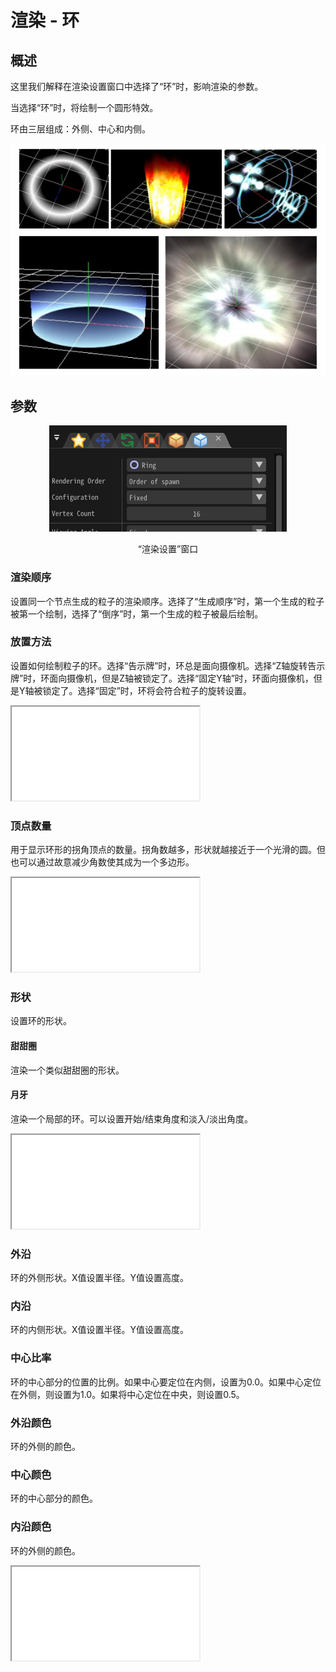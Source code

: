 ﻿# 渲染 - 环

## 概述

这里我们解释在渲染设置窗口中选择了“环”时，影响渲染的参数。

当选择“环”时，将绘制一个圆形特效。

环由三层组成：外侧、中心和内侧。

![](../../img/Reference/renderRing.png)

## 参数
<div align="center">
<img src="../../img/Reference/Render/panel_ring_en.png">
<p>“渲染设置”窗口</p>
</div>

### 渲染顺序

设置同一个节点生成的粒子的渲染顺序。选择了“生成顺序”时，第一个生成的粒子被第一个绘制，选择了“倒序”时，第一个生成的粒子被最后绘制。

### 放置方法

设置如何绘制粒子的环。选择“告示牌”时，环总是面向摄像机。选择“Z轴旋转告示牌”时，环面向摄像机，但是Z轴被锁定了。选择“固定Y轴”时，环面向摄像机，但是Y轴被锁定了。选择“固定”时，环将会符合粒子的旋转设置。

<iframe src='../../Effects/viewer_zh_CN.html#References/Render/ring_configuration.efkefc' class='effect'></iframe>

### 顶点数量

用于显示环形的拐角顶点的数量。拐角数越多，形状就越接近于一个光滑的圆。但也可以通过故意减少角数使其成为一个多边形。

<iframe src='../../Effects/viewer_zh_CN.html#References/Render/render_ring_vertexcount.efkefc' class='effect'></iframe>

### 形状

设置环的形状。

#### 甜甜圈

渲染一个类似甜甜圈的形状。

#### 月牙

渲染一个局部的环。可以设置开始/结束角度和淡入/淡出角度。

<iframe src='../../Effects/viewer_zh_CN.html#References/Render/render_ring_viewingangle.efkefc' class='effect'></iframe>

### 外沿

环的外侧形状。X值设置半径。Y值设置高度。

### 内沿

环的内侧形状。X值设置半径。Y值设置高度。

### 中心比率

环的中心部分的位置的比例。如果中心要定位在内侧，设置为0.0。如果中心定位在外侧，则设置为1.0。如果将中心定位在中央，则设置0.5。

### 外沿颜色

环的外侧的颜色。

### 中心颜色

环的中心部分的颜色。

### 内沿颜色

环的外侧的颜色。

<iframe src='../../Effects/viewer_zh_CN.html#References/Render/render_ring_outin.efkefc'></iframe>